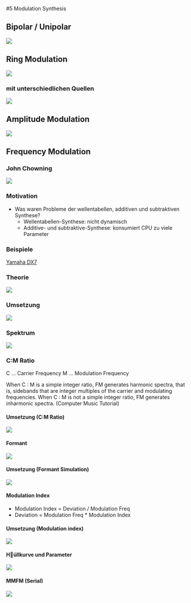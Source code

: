 #5 Modulation Synthesis

## Bipolar / Unipolar

![](K5/bi_uni.png)

## Ring Modulation
![](K5/RM.png)

### mit unterschiedlichen Quellen
![](K5/RM2.png)

## Amplitude Modulation
![](K5/AM.png)



## Frequency Modulation

### John Chowning

![](K5/chowning.png)

### Motivation

- Was waren Probleme der wellentabellen, additiven und subtraktiven Synthese?
    - Wellentabellen-Synthese: nicht dynamisch
    - Additive- und subtraktive-Synthese: konsumiert CPU
zu viele Parameter

### Beispiele 

[Yamaha DX7](http://bobbyblues.recup.ch/yamaha_dx7/dx7_examples.html)

### Theorie

![](K5/FM.png)

### Umsetzung


![](K5/FM1.png)

### Spektrum
![](K5/FMSP.png)

### C:M Ratio

C ... Carrier Frequency
M ... Modulation Frequency

When C : M is a simple integer ratio, FM generates harmonic spectra, that is, sidebands that are integer multiples of the carrier and modulating frequencies. When C : M is not a simple integer ratio, FM generates inharmonic spectra. (Computer Music Tutorial)

#### Umsetzung (C:M Ratio)

![](K5/FM2.png)

#### Formant

![](K5/formant.png)

#### Umsetzung (Formant Simulation)

![](K5/FM3.png)

#### Modulation Index

- Modulation Index = Deviation / Modulation Freq  
- Deviation = Modulation Freq * Modulation Index

#### Umsetzung (Modulation index)

![](K5/FM4.png)

#### H￿üllkurve und Parameter 

![](K5/FM5.png)

#### MMFM (Serial)

![](K5/FM6.png)


